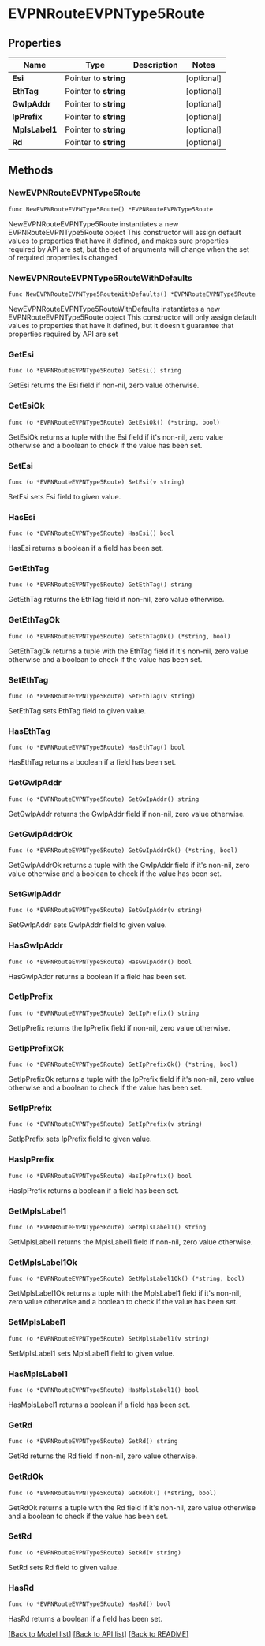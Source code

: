 # EVPNRouteEVPNType5Route

## Properties

Name | Type | Description | Notes
------------ | ------------- | ------------- | -------------
**Esi** | Pointer to **string** |  | [optional] 
**EthTag** | Pointer to **string** |  | [optional] 
**GwIpAddr** | Pointer to **string** |  | [optional] 
**IpPrefix** | Pointer to **string** |  | [optional] 
**MplsLabel1** | Pointer to **string** |  | [optional] 
**Rd** | Pointer to **string** |  | [optional] 

## Methods

### NewEVPNRouteEVPNType5Route

`func NewEVPNRouteEVPNType5Route() *EVPNRouteEVPNType5Route`

NewEVPNRouteEVPNType5Route instantiates a new EVPNRouteEVPNType5Route object
This constructor will assign default values to properties that have it defined,
and makes sure properties required by API are set, but the set of arguments
will change when the set of required properties is changed

### NewEVPNRouteEVPNType5RouteWithDefaults

`func NewEVPNRouteEVPNType5RouteWithDefaults() *EVPNRouteEVPNType5Route`

NewEVPNRouteEVPNType5RouteWithDefaults instantiates a new EVPNRouteEVPNType5Route object
This constructor will only assign default values to properties that have it defined,
but it doesn't guarantee that properties required by API are set

### GetEsi

`func (o *EVPNRouteEVPNType5Route) GetEsi() string`

GetEsi returns the Esi field if non-nil, zero value otherwise.

### GetEsiOk

`func (o *EVPNRouteEVPNType5Route) GetEsiOk() (*string, bool)`

GetEsiOk returns a tuple with the Esi field if it's non-nil, zero value otherwise
and a boolean to check if the value has been set.

### SetEsi

`func (o *EVPNRouteEVPNType5Route) SetEsi(v string)`

SetEsi sets Esi field to given value.

### HasEsi

`func (o *EVPNRouteEVPNType5Route) HasEsi() bool`

HasEsi returns a boolean if a field has been set.

### GetEthTag

`func (o *EVPNRouteEVPNType5Route) GetEthTag() string`

GetEthTag returns the EthTag field if non-nil, zero value otherwise.

### GetEthTagOk

`func (o *EVPNRouteEVPNType5Route) GetEthTagOk() (*string, bool)`

GetEthTagOk returns a tuple with the EthTag field if it's non-nil, zero value otherwise
and a boolean to check if the value has been set.

### SetEthTag

`func (o *EVPNRouteEVPNType5Route) SetEthTag(v string)`

SetEthTag sets EthTag field to given value.

### HasEthTag

`func (o *EVPNRouteEVPNType5Route) HasEthTag() bool`

HasEthTag returns a boolean if a field has been set.

### GetGwIpAddr

`func (o *EVPNRouteEVPNType5Route) GetGwIpAddr() string`

GetGwIpAddr returns the GwIpAddr field if non-nil, zero value otherwise.

### GetGwIpAddrOk

`func (o *EVPNRouteEVPNType5Route) GetGwIpAddrOk() (*string, bool)`

GetGwIpAddrOk returns a tuple with the GwIpAddr field if it's non-nil, zero value otherwise
and a boolean to check if the value has been set.

### SetGwIpAddr

`func (o *EVPNRouteEVPNType5Route) SetGwIpAddr(v string)`

SetGwIpAddr sets GwIpAddr field to given value.

### HasGwIpAddr

`func (o *EVPNRouteEVPNType5Route) HasGwIpAddr() bool`

HasGwIpAddr returns a boolean if a field has been set.

### GetIpPrefix

`func (o *EVPNRouteEVPNType5Route) GetIpPrefix() string`

GetIpPrefix returns the IpPrefix field if non-nil, zero value otherwise.

### GetIpPrefixOk

`func (o *EVPNRouteEVPNType5Route) GetIpPrefixOk() (*string, bool)`

GetIpPrefixOk returns a tuple with the IpPrefix field if it's non-nil, zero value otherwise
and a boolean to check if the value has been set.

### SetIpPrefix

`func (o *EVPNRouteEVPNType5Route) SetIpPrefix(v string)`

SetIpPrefix sets IpPrefix field to given value.

### HasIpPrefix

`func (o *EVPNRouteEVPNType5Route) HasIpPrefix() bool`

HasIpPrefix returns a boolean if a field has been set.

### GetMplsLabel1

`func (o *EVPNRouteEVPNType5Route) GetMplsLabel1() string`

GetMplsLabel1 returns the MplsLabel1 field if non-nil, zero value otherwise.

### GetMplsLabel1Ok

`func (o *EVPNRouteEVPNType5Route) GetMplsLabel1Ok() (*string, bool)`

GetMplsLabel1Ok returns a tuple with the MplsLabel1 field if it's non-nil, zero value otherwise
and a boolean to check if the value has been set.

### SetMplsLabel1

`func (o *EVPNRouteEVPNType5Route) SetMplsLabel1(v string)`

SetMplsLabel1 sets MplsLabel1 field to given value.

### HasMplsLabel1

`func (o *EVPNRouteEVPNType5Route) HasMplsLabel1() bool`

HasMplsLabel1 returns a boolean if a field has been set.

### GetRd

`func (o *EVPNRouteEVPNType5Route) GetRd() string`

GetRd returns the Rd field if non-nil, zero value otherwise.

### GetRdOk

`func (o *EVPNRouteEVPNType5Route) GetRdOk() (*string, bool)`

GetRdOk returns a tuple with the Rd field if it's non-nil, zero value otherwise
and a boolean to check if the value has been set.

### SetRd

`func (o *EVPNRouteEVPNType5Route) SetRd(v string)`

SetRd sets Rd field to given value.

### HasRd

`func (o *EVPNRouteEVPNType5Route) HasRd() bool`

HasRd returns a boolean if a field has been set.


[[Back to Model list]](../README.md#documentation-for-models) [[Back to API list]](../README.md#documentation-for-api-endpoints) [[Back to README]](../README.md)


